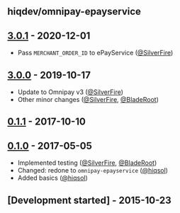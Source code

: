 hiqdev/omnipay-epayservice
--------------------------

## [3.0.1] - 2020-12-01

- Pass `MERCHANT_ORDER_ID` to ePayService ([@SilverFire])

## [3.0.0] - 2019-10-17

- Update to Omnipay v3 ([@SilverFire])
- Other minor changes ([@SilverFire], [@BladeRoot])

## [0.1.1] - 2017-10-10

## [0.1.0] - 2017-05-05

- Implemented testing ([@SilverFire], [@BladeRoot])
- Changed: redone to `omnipay-epayservice` ([@hiqsol])
- Added basics ([@hiqsol])

## [Development started] - 2015-10-23

[@hiqsol]: https://github.com/hiqsol
[sol@hiqdev.com]: https://github.com/hiqsol
[@SilverFire]: https://github.com/SilverFire
[d.naumenko.a@gmail.com]: https://github.com/SilverFire
[@tafid]: https://github.com/tafid
[andreyklochok@gmail.com]: https://github.com/tafid
[@BladeRoot]: https://github.com/BladeRoot
[bladeroot@gmail.com]: https://github.com/BladeRoot
[Under development]: https://github.com/hiqdev/omnipay-epayservice/compare/3.0.0...HEAD
[Under]: https://github.com/hiqdev/omnipay-epayservice/releases/tag/Under
[0.1.0]: https://github.com/hiqdev/omnipay-epayservice/releases/tag/0.1.0
[0.1.1]: https://github.com/hiqdev/omnipay-epayservice/compare/0.1.0...0.1.1
[3.0.0]: https://github.com/hiqdev/omnipay-epayservice/compare/0.1.1...3.0.0
[3.0.1]: https://github.com/hiqdev/omnipay-epayservice/compare/3.0.0...3.0.1
